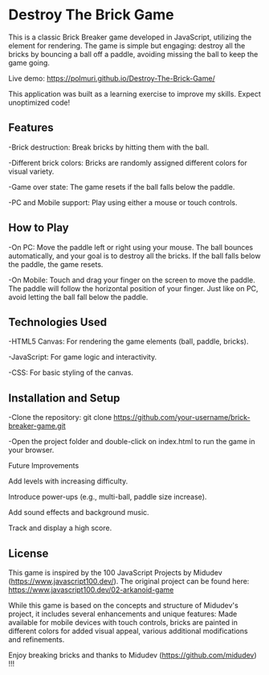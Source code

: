 # Destroy The Brick Game

This is a classic Brick Breaker game developed in JavaScript, utilizing the <canvas> element for rendering. The game is simple but engaging: destroy all the bricks by bouncing a ball off a paddle, avoiding missing the ball to keep the game going.

Live demo: https://polmuri.github.io/Destroy-The-Brick-Game/

This application was built as a learning exercise to improve my skills. Expect unoptimized code!

## Features

-Brick destruction: Break bricks by hitting them with the ball.

-Different brick colors: Bricks are randomly assigned different colors for visual variety.

-Game over state: The game resets if the ball falls below the paddle.

-PC and Mobile support: Play using either a mouse or touch controls.

## How to Play

-On PC: Move the paddle left or right using your mouse. The ball bounces automatically, and your goal is to destroy all the bricks. If the ball falls below the paddle, the game resets.

-On Mobile: Touch and drag your finger on the screen to move the paddle. The paddle will follow the horizontal position of your finger. Just like on PC, avoid letting the ball fall below the paddle.

## Technologies Used

-HTML5 Canvas: For rendering the game elements (ball, paddle, bricks).

-JavaScript: For game logic and interactivity.

-CSS: For basic styling of the canvas.

## Installation and Setup

-Clone the repository: git clone https://github.com/your-username/brick-breaker-game.git

-Open the project folder and double-click on index.html to run the game in your browser.

Future Improvements

Add levels with increasing difficulty.

Introduce power-ups (e.g., multi-ball, paddle size increase).

Add sound effects and background music.

Track and display a high score.

## License

This game is inspired by the 100 JavaScript Projects by Midudev (https://www.javascript100.dev/). The original project can be found here: https://www.javascript100.dev/02-arkanoid-game 

While this game is based on the concepts and structure of Midudev's project, it includes several enhancements and unique features: Made available for mobile devices with touch controls, bricks are painted in different colors for added visual appeal, various additional modifications and refinements.

Enjoy breaking bricks and thanks to Midudev (https://github.com/midudev) !!! 






